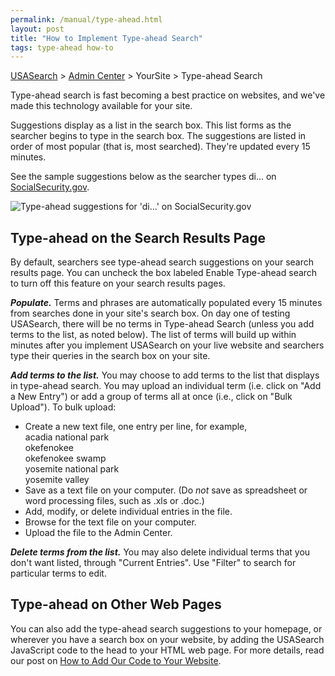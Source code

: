 ```yaml
---
permalink: /manual/type-ahead.html
layout: post
title: "How to Implement Type-ahead Search"
tags: type-ahead how-to
---
```

[USASearch](http://usasearch.howto.gov) > [Admin Center](http://search.usa.gov/affiliates/home) > YourSite > Type-ahead Search

Type-ahead search is fast becoming a best practice on websites, and we've made this technology available for your site. 

Suggestions display as a list in the search box. This list forms as the searcher begins to type in the search box. The suggestions are listed in order of most popular (that is, most searched). They're updated every 15 minutes.

See the sample suggestions below as the searcher types di... on [SocialSecurity.gov](http://search.socialsecurity.gov/search?affiliate=ssa&query=names).

![Type-ahead suggestions for 'di...' on SocialSecurity.gov](http://f22818b4dfc10241d8a3-f1564c64756a8cfee25b6b19953b1d23.r31.cf2.rackcdn.com/type-ahead.png)

## Type-ahead on the Search Results Page

By default, searchers see type-ahead search suggestions on your search results page. You can uncheck the box labeled Enable Type-ahead search to turn off this feature on your search results pages.

***Populate.*** Terms and phrases are automatically populated every 15 minutes from searches done in your site's search box. On day one of testing USASearch, there will be no terms in Type-ahead Search (unless you add terms to the list, as noted below). The list of terms will build up within minutes after you implement USASearch on your live website and searchers type their queries in the search box on your site.

***Add terms to the list.*** You may choose to add terms to the list that displays in type-ahead search. You may upload an individual term (i.e. click on "Add a New Entry") or add a group of terms all at once (i.e., click on "Bulk Upload"). To bulk upload:

* Create a new text file, one entry per line, for example,    
  acadia national park    
  okefenokee    
  okefenokee swamp    
  yosemite national park    
  yosemite valley
* Save as a text file on your computer. (Do *not* save as spreadsheet or word processing files, such as .xls or .doc.)
* Add, modify, or delete individual entries in the file.
* Browse for the text file on your computer.
* Upload the file to the Admin Center.

***Delete terms from the list.*** You may also delete individual terms that you don't want listed, through "Current Entries". Use "Filter" to search for particular terms to edit.

## Type-ahead on Other Web Pages

You can also add the type-ahead search suggestions to your homepage, or wherever you have a search box on your website, by adding the USASearch JavaScript code to the head to your HTML web page. For more details, read our post on [How to Add Our Code to Your Website](/manual/get-code.html).